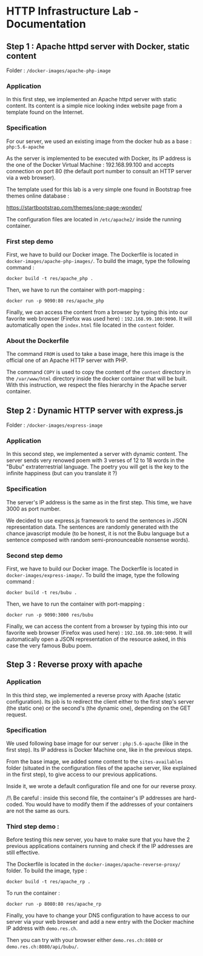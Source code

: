 # HTTP Infrastructure Lab - Documentation

## Step 1 : Apache httpd server with Docker, static content

Folder : `/docker-images/apache-php-image`

### Application

In this first step, we implemented an Apache httpd server with static content. Its content is a simple nice looking index website page from a template found on the Internet.

### Specification

For our server, we used an existing image from the docker hub as a base : `php:5.6-apache`

As the server is implemented to be executed with Docker, its IP address is the one of the Docker Virtual Machine : 192.168.99.100 and accepts connection on port 80 (the default port number to consult an HTTP server via a web browser).

The template used for this lab is a very simple one found in Bootstrap free themes online database :

https://startbootstrap.com/themes/one-page-wonder/

The configuration files are located in `/etc/apache2/` inside the running container.

### First step demo

First, we have to build our Docker image. The Dockerfile is located in `docker-images/apache-php-images/`. To build the image, type the following command :

`docker build -t res/apache_php .`

Then, we have to run the container with port-mapping :

`docker run -p 9090:80 res/apache_php`

Finally, we can access the content from a browser by typing this into our favorite web browser (Firefox was used here) :
`192.168.99.100:9090`. It will automatically open the `index.html` file located in the `content` folder.

### About the Dockerfile

The command `FROM` is used to take a base image, here this image is the official one of an Apache HTTP server with PHP.

The command `COPY` is used to copy the content of the `content` directory in the `/var/www/html` directory inside the docker container that will be built. With this instruction, we respect the files hierarchy in the Apache server container.

## Step 2 : Dynamic HTTP server with express.js

Folder : `/docker-images/express-image`

### Application

In this second step, we implemented a server with dynamic content. The server sends very renowed poem with 3 verses of 12 to 18 words in the "Bubu" extraterrestrial language. The poetry you will get is the key to the infinite happiness (but can you translate it ?)

### Specification

The server's IP address is the same as in the first step. This time, we have 3000 as port number.

We decided to use express.js framework to send the sentences in JSON representation data. The sentences are randomly generated with the chance javascript module (to be honest, it is not the Bubu language but a sentence composed with random semi-pronounceable nonsense words).

### Second step demo

First, we have to build our Docker image. The Dockerfile is located in `docker-images/express-image/`. To build the image, type the following command :

`docker build -t res/bubu .`

Then, we have to run the container with port-mapping :

`docker run -p 9090:3000 res/bubu`

Finally, we can access the content from a browser by typing this into our favorite web browser (Firefox was used here) :
`192.168.99.100:9090`. It will automatically open a JSON representation of the resource asked, in this case the very famous Bubu poem.

## Step 3 : Reverse proxy with apache

### Application

In this third step, we implemented a reverse proxy with Apache (static configuration). Its job is to redirect the client either to the first step's server (the static one) or the second's (the dynamic one), depending on the GET request.

### Specification

We used following base image for our server : `php:5.6-apache` (like in the first step). Its IP address is Docker Machine one, like in the previous steps.

From the base image, we added some content to the `sites-availables` folder (situated in the configuration files of the apache server, like explained in the first step), to give access to our previous applications. 

Inside it, we wrote a default configuration file and one for our reverse proxy.

/!\ Be careful : inside this second file, the container's IP addresses are hard-coded. You would have to modify them if the addresses of your containers are not the same as ours.

### Third step demo :

Before testing this new server, you have to make sure that you have the 2 previous applications containers running and check if the IP addresses are still effective.

The Dockerfile is located in the `docker-images/apache-reverse-proxy/` folder. To build the image, type :

`docker build -t res/apache_rp .`

To run the container :

`docker run -p 8080:80 res/apache_rp`

Finally, you have to change your DNS configuration to have access to our server via your web browser and add a new entry with the Docker machine IP address with `demo.res.ch`.

Then you can try with your browser either `demo.res.ch:8080` or `demo.res.ch:8080/api/bubu/`.
